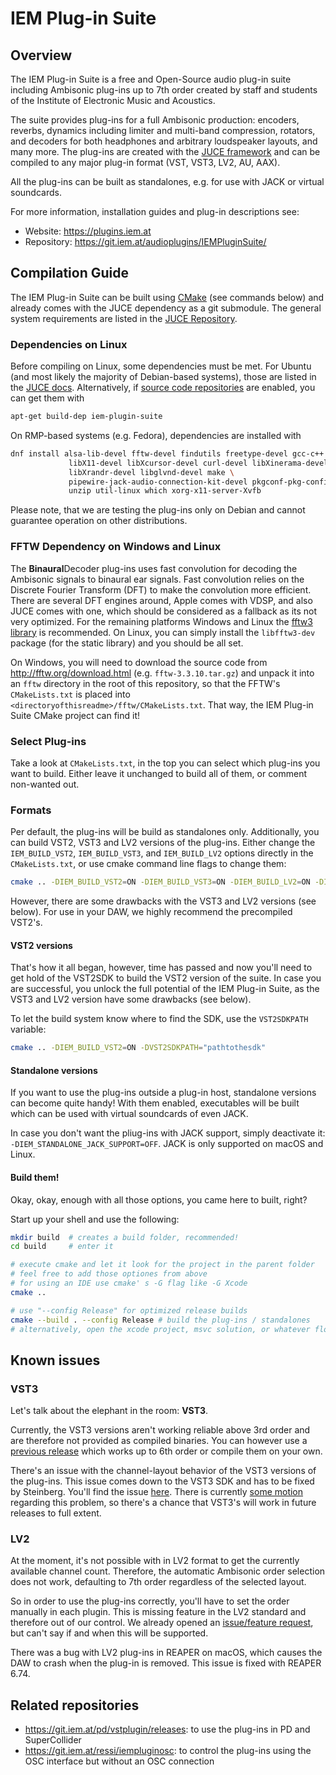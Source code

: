 #  IEM Plug-in Suite
## Overview
The IEM Plug-in Suite is a free and Open-Source audio plug-in suite including Ambisonic plug-ins up to 7th order created by staff and students of the Institute of Electronic Music and Acoustics.

The suite provides plug-ins for a full Ambisonic production: encoders, reverbs, dynamics including limiter and multi-band compression, rotators, and decoders for both headphones and arbitrary loudspeaker layouts, and many more. The plug-ins are created with the [JUCE framework](https://juce.com) and can be compiled to any major plug-in format (VST, VST3, LV2, AU, AAX).

All the plug-ins can be built as standalones, e.g. for use with JACK or virtual soundcards.

For more information, installation guides and plug-in descriptions see:
- Website: https://plugins.iem.at
- Repository: https://git.iem.at/audioplugins/IEMPluginSuite/


## Compilation Guide
The IEM Plug-in Suite can be built using [CMake](https://cmake.org) (see commands below) and already comes with the JUCE dependency as a git submodule. The general system requirements are listed in the [JUCE Repository](https://github.com/juce-framework/JUCE/blob/7.0.3/README.md#minimum-system-requirements).

### Dependencies on Linux
Before compiling on Linux, some dependencies must be met. For Ubuntu (and most likely the majority of Debian-based systems), those are listed in the [JUCE docs](https://github.com/juce-framework/JUCE/blob/7.0.3/docs/Linux%20Dependencies.md). Alternatively, if [source code repositories](https://askubuntu.com/questions/158871/how-do-i-enable-the-source-code-repositories) are enabled, you can get them with
```sh
apt-get build-dep iem-plugin-suite
```

 On RMP-based systems (e.g. Fedora), dependencies are installed with 
```sh
dnf install alsa-lib-devel fftw-devel findutils freetype-devel gcc-c++  \
             libX11-devel libXcursor-devel curl-devel libXinerama-devel \
             libXrandr-devel libglvnd-devel make \
             pipewire-jack-audio-connection-kit-devel pkgconf-pkg-config \
             unzip util-linux which xorg-x11-server-Xvfb
```
Please note, that we are testing the plug-ins only on Debian and cannot guarantee operation on other distributions.

### FFTW Dependency on Windows and Linux
The **Binaural**Decoder plug-ins uses fast convolution for decoding the Ambisonic signals to binaural ear signals. Fast convolution relies on the Discrete Fourier Transform (DFT) to make the convolution more efficient. There are several DFT engines around, Apple comes with VDSP, and also JUCE comes with one, which should be considered as a fallback as its not very optimized. For the remaining platforms Windows and Linux the [fftw3 library](http://fftw.org) is recommended. On Linux, you can simply install the `libfftw3-dev` package (for the static library) and you should be all set.

On Windows, you will need to download the source code from http://fftw.org/download.html (e.g. `fftw-3.3.10.tar.gz`) and unpack it into an `fftw` directory in the root of this repository, so that the FFTW's `CMakeLists.txt` is placed into `<directoryofthisreadme>/fftw/CMakeLists.txt`. That way, the IEM Plug-in Suite CMake project can find it!

### Select Plug-ins
Take a look at `CMakeLists.txt`, in the top you can select which plug-ins you want to build. Either leave it unchanged to build all of them, or comment non-wanted out.

### Formats
Per default, the plug-ins will be build as standalones only. Additionally, you can build VST2, VST3 and LV2 versions of the plug-ins. Either change the `IEM_BUILD_VST2`, `IEM_BUILD_VST3`, and `IEM_BUILD_LV2` options directly in the `CMakeLists.txt`, or use cmake command line flags to change them:

```sh
cmake .. -DIEM_BUILD_VST2=ON -DIEM_BUILD_VST3=ON -DIEM_BUILD_LV2=ON -DIEM_BUILD_STANDALONE=ON
```

However, there are some drawbacks with the VST3 and LV2 versions (see below). For use in your DAW, we highly recommend the precompiled VST2's.

#### VST2 versions
That's how it all began, however, time has passed and now you'll need to get hold of the VST2SDK to build the VST2 version of the suite. In case you are successful, you unlock the full potential of the IEM Plug-in Suite, as the VST3 and LV2 version have some drawbacks (see below).

To let the build system know where to find the SDK, use the `VST2SDKPATH` variable:

```sh
cmake .. -DIEM_BUILD_VST2=ON -DVST2SDKPATH="pathtothesdk"
```

#### Standalone versions
If you want to use the plug-ins outside a plug-in host, standalone versions can become quite handy! With them enabled, executables will be built which can be used with virtual soundcards of even JACK.

In case you don't want the pliug-ins with JACK support, simply deactivate it: `-DIEM_STANDALONE_JACK_SUPPORT=OFF`. JACK is only supported on macOS and Linux.

#### Build them!
Okay, okay, enough with all those options, you came here to built, right?

Start up your shell and use the following:
```sh
mkdir build  # creates a build folder, recommended!
cd build     # enter it

# execute cmake and let it look for the project in the parent folder
# feel free to add those optiones from above
# for using an IDE use cmake' s -G flag like -G Xcode
cmake ..

# use "--config Release" for optimized release builds
cmake --build . --config Release # build the plug-ins / standalones
# alternatively, open the xcode project, msvc solution, or whatever floats your development boat
```

## Known issues
### VST3
Let's talk about the elephant in the room: **VST3**.

Currently, the VST3 versions aren't working reliable above 3rd order and are therefore not provided as compiled binaries. You can however use a [previous release](https://git.iem.at/audioplugins/IEMPluginSuite/-/releases/v1.13.0) which works up to 6th order or compile them on your own.

There's an issue with the channel-layout behavior of the VST3 versions of the plug-ins. This issue comes down to the VST3 SDK and has to be fixed by Steinberg. You'll find the issue [here](https://github.com/steinbergmedia/vst3sdk/issues/28). There is currently [some motion](https://forums.steinberg.net/t/vst3-hoa-support-3rd-order/201766/26) regarding this problem, so there's a chance that VST3's will work in future releases to full extent.

### LV2
At the moment, it's not possible with in LV2 format to get the currently available channel count. Therefore, the automatic Ambisonic order selection does not work, defaulting to 7th order regardless of the selected layout.

So in order to use the plug-ins correctly, you'll have to set the order manually in each plugin. This is missing feature in the LV2 standard and therefore out of our control. We already opened an [issue/feature request](https://gitlab.com/lv2/lv2/-/issues/63), but can't say if and when this will be supported.

There was a bug with LV2 plug-ins in REAPER on macOS, which causes the DAW to crash when the plug-in is removed. This issue is fixed with REAPER 6.74.

## Related repositories
- https://git.iem.at/pd/vstplugin/releases: to use the plug-ins in PD and SuperCollider
- https://git.iem.at/ressi/iempluginosc: to control the plug-ins using the OSC interface but without an OSC connection

